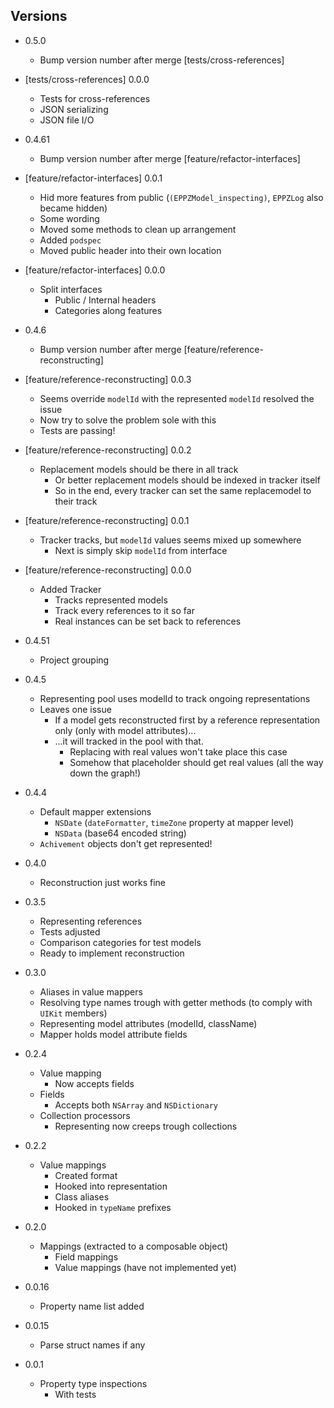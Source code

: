 ## Versions


* 0.5.0

    + Bump version number after merge [tests/cross-references]

* [tests/cross-references] 0.0.0

    + Tests for cross-references
    + JSON serializing
    + JSON file I/O

* 0.4.61

    + Bump version number after merge [feature/refactor-interfaces]

* [feature/refactor-interfaces] 0.0.1

    + Hid more features from public (`(EPPZModel_inspecting)`, `EPPZLog` also became hidden)
    + Some wording
    + Moved some methods to clean up arrangement
    + Added `podspec`
    + Moved public header into their own location

* [feature/refactor-interfaces] 0.0.0

    + Split interfaces
        + Public / Internal headers
        + Categories along features


* 0.4.6

    + Bump version number after merge [feature/reference-reconstructing]


* [feature/reference-reconstructing] 0.0.3

    + Seems override `modelId` with the represented `modelId` resolved the issue
    + Now try to solve the problem sole with this
    + Tests are passing!


* [feature/reference-reconstructing] 0.0.2

    + Replacement models should be there in all track
        + Or better replacement models should be indexed in tracker itself
        + So in the end, every tracker can set the same replacemodel to their track


* [feature/reference-reconstructing] 0.0.1

    + Tracker tracks, but `modelId` values seems mixed up somewhere
        + Next is simply skip `modelId` from interface


* [feature/reference-reconstructing] 0.0.0

    + Added Tracker
        + Tracks represented models
        + Track every references to it so far
        + Real instances can be set back to references


* 0.4.51

    + Project grouping


* 0.4.5

    + Representing pool uses modelId to track ongoing representations
    + Leaves one issue
        + If a model gets reconstructed first by a reference representation only (only with model attributes)...
        + ...it will tracked in the pool with that.
            + Replacing with real values won't take place this case
            + Somehow that placeholder should get real values (all the way down the graph!)


* 0.4.4
    
    + Default mapper extensions
        + `NSDate` (`dateFormatter`, `timeZone` property at mapper level)
        + `NSData` (base64 encoded string)
    + `Achivement` objects don't get represented!


* 0.4.0

    + Reconstruction just works fine
    

* 0.3.5

    + Representing references
    + Tests adjusted
    + Comparison categories for test models
    + Ready to implement reconstruction


* 0.3.0

    + Aliases in value mappers
    + Resolving type names trough with getter methods (to comply with `UIKit` members)
    + Representing model attributes (modelId, className)
    + Mapper holds model attribute fields


* 0.2.4

    + Value mapping
        + Now accepts fields
    + Fields
        + Accepts both `NSArray` and `NSDictionary`
    + Collection processors
        + Representing now creeps trough collections


* 0.2.2

    + Value mappings
        + Created format
        + Hooked into representation
        + Class aliases
        + Hooked in `typeName` prefixes


* 0.2.0

    + Mappings (extracted to a composable object)
        + Field mappings
        + Value mappings (have not implemented yet)


* 0.0.16

    + Property name list added


* 0.0.15

    + Parse struct names if any 


* 0.0.1

    + Property type inspections
        + With tests